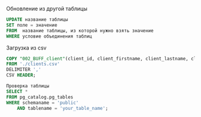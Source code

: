 Обновление из другой таблицы
```SQL
UPDATE название таблицы
SET поле = значение
FROM  название таблицы, из которой нужно взять значение
WHERE условие объединения таблиц
```
Загрузка из csv
```SQL
COPY "002_BUFF_client"(client_id, client_firstname, client_lastname, client_email, client_phone, client_city)
FROM './clients.csv'
DELIMITER ','
CSV HEADER;
```

```SQL
Проверка таблицы
SELECT *
FROM pg_catalog.pg_tables
WHERE schemaname = 'public'
    AND tablename = 'your_table_name';
    
```